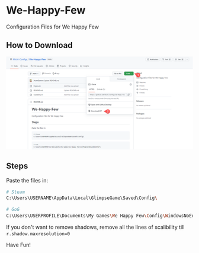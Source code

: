 # We-Happy-Few

Configuration Files for We Happy Few

## How to Download

![Download File Steps](Download_Steps.png)

## Steps

Paste the files in:

```bash
# Steam
C:\Users\USERNAME\AppData\Local\GlimpseGame\Saved\Config\
```

```bash
# GoG
C:\Users\USERPROFILE\Documents\My Games\We Happy Few\Config\WindowsNoEditor\
```

If you don't want to remove shadows, remove all the lines of scalibility till `r.shadow.maxresolution=0`

Have Fun!
